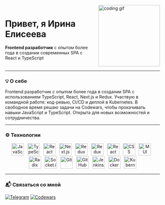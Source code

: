 <div style="display: flex; align-items: center; gap: 20px;">
  <div style="flex: 1;">
    <h1>Привет, я Ирина Елисеева</h1>
    <p>
      <strong>Frontend разработчик</strong> с опытом более года в создании современных SPA с React и TypeScript
    </p>
  </div>
  <div>
    <img src="https://media.giphy.com/media/qgQUggAC3Pfv687qPC/giphy.gif" width="200" alt="coding gif" />
  </div>
</div>

---

### 💡 О себе

Frontend разработчик с опытом более года в создании SPA с использованием TypeScript, React, Next.js и Redux. Участвую в командной работе: код-ревью, CI/CD и деплой в Kubernetes. В свободное время решаю задачи на Codewars, чтобы прокачивать навыки JavaScript и TypeScript. Открыта для новых возможностей и сотрудничества.

---

### ⚙️ Технологии

<p align="center">
  <img src="https://cdn.jsdelivr.net/gh/devicons/devicon/icons/javascript/javascript-original.svg" width="40" alt="JavaScript" title="JavaScript (ES6+)"/> &nbsp;
  <img src="https://cdn.jsdelivr.net/gh/devicons/devicon/icons/typescript/typescript-original.svg" width="40" alt="TypeScript" title="TypeScript"/> &nbsp;
  <img src="https://cdn.jsdelivr.net/gh/devicons/devicon/icons/react/react-original.svg" width="40" alt="React" title="React"/> &nbsp;
  <img src="https://cdn.jsdelivr.net/gh/devicons/devicon/icons/nextjs/nextjs-original.svg" width="40" alt="Next.js" title="Next.js (SSR)"/> &nbsp;
  <img src="https://cdn.jsdelivr.net/gh/devicons/devicon/icons/redux/redux-original.svg" width="40" alt="Redux" title="Redux"/> &nbsp;
  <img src="https://cdn.jsdelivr.net/gh/devicons/devicon/icons/redux/redux-original.svg" width="40" alt="Redux Toolkit" title="Redux Toolkit"/> &nbsp;
  <img src="https://cdn.jsdelivr.net/gh/devicons/devicon/icons/react/react-original.svg" width="40" alt="React Hook Form" title="React Hook Form"/> &nbsp;
  <img src="https://cdn.jsdelivr.net/gh/devicons/devicon/icons/css3/css3-original.svg" width="40" alt="CSS" title="CSS"/> &nbsp;
  <img src="https://mui.com/static/logo.png" width="40" alt="MUI" title="MUI"/> &nbsp;
  <img src="https://avatars.githubusercontent.com/u/62375390?s=200&v=4" width="40" alt="Radix UI" title="Radix UI"/> &nbsp;
  <img src="https://cdn.worldvectorlogo.com/logos/socket-io.svg" width="40" alt="Socket.io" title="WebSockets (Socket.io)"/> &nbsp;
  <img src="https://cdn.jsdelivr.net/gh/devicons/devicon/icons/git/git-original.svg" width="40" alt="Git" title="Git"/> &nbsp;
  <img src="https://cdn.jsdelivr.net/gh/devicons/devicon/icons/github/github-original.svg" width="40" alt="GitHub" title="GitHub"/> &nbsp;
  <img src="https://www.jenkins.io/images/logos/jenkins/jenkins.svg" width="40" alt="Jenkins" title="Jenkins"/> &nbsp;
  <img src="https://cdn.jsdelivr.net/gh/devicons/devicon/icons/docker/docker-original.svg" width="40" alt="Docker" title="Docker"/> &nbsp;
  <img src="https://cdn.jsdelivr.net/gh/devicons/devicon/icons/kubernetes/kubernetes-plain.svg" width="40" alt="Kubernetes" title="Kubernetes"/>
</p>

---

### 📬 Связаться со мной

[![Telegram](https://img.shields.io/badge/-@is_eliseeva-2CA5E0?style=flat-square&logo=telegram&logoColor=white)](https://t.me/is_eliseeva)
[![Codewars](https://img.shields.io/badge/-Codewars-B1361E?style=flat-square&logo=codewars&logoColor=white)](https://www.codewars.com/users/eliseevais)
